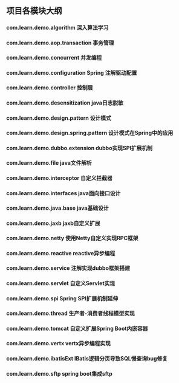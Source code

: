 ## 项目各模块大纲
#### com.learn.demo.algorithm 深入算法学习

#### com.learn.demo.aop.transaction 事务管理

#### com.learn.demo.concurrent 并发编程

#### com.learn.demo.configuration Spring 注解驱动配置

#### com.learn.demo.controller 控制层

#### com.learn.demo.desensitization java日志脱敏

#### com.learn.demo.design.pattern 设计模式

#### com.learn.demo.design.spring.pattern 设计模式在Spring中的应用

#### com.learn.demo.dubbo.extension dubbo实现SPI扩展机制

#### com.learn.demo.file java文件解析

#### com.learn.demo.interceptor 自定义拦截器

#### com.learn.demo.interfaces java面向接口设计

#### com.learn.demo.java.base java基础设计

#### com.learn.demo.jaxb jaxb自定义扩展

#### com.learn.demo.netty 使用Netty自定义实现RPC框架

#### com.learn.demo.reactive  reactive异步编程

#### com.learn.demo.service 注解实现dubbo框架搭建

#### com.learn.demo.servlet 自定义Servlet实现

#### com.learn.demo.spi  Spring SPI扩展机制延伸

#### com.learn.demo.thread 生产者-消费者线程模型实现

#### com.learn.demo.tomcat 自定义扩展Spring Boot内嵌容器

#### com.learn.demo.vertx  vertx异步编程实现

#### com.learn.demo.ibatisExt  IBatis逻辑分页导致SQL慢查询bug修复

#### com.learn.demo.sftp spring boot集成sftp
